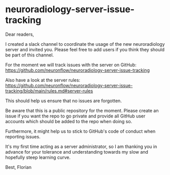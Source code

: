 # neuroradiology-server-issue-tracking

Dear readers,

I created a slack channel to coordinate the usage of the new neuroradiology server and invited you. Please feel free to add users if you think they should be part of this channel.

For the moment we will track issues with the server on GitHub:
https://github.com/neuronflow/neuroradiology-server-issue-tracking

Also have a look at the server rules:
https://github.com/neuronflow/neuroradiology-server-issue-tracking/blob/main/rules.md#server-rules

This should help us ensure that no issues are forgotten.


Be aware that this is a public repository for the moment. Please create an issue if you want the repo to go private and provide all GitHub user accounts which should be added to the repo when doing so.


Furthermore, it might help us to stick to GitHub's code of conduct when reporting issues.

It's my first time acting as a server administrator, so I am thanking you in advance for your tolerance and understanding towards my slow and hopefully steep learning curve.


Best,
Florian

